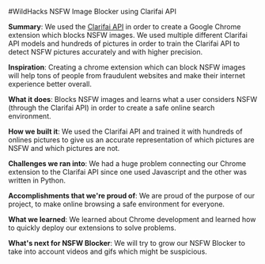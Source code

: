 #WildHacks NSFW Image Blocker using Clarifai API

**Summary**:
We used the [Clarifai API](https://www.clarifai.com/api) in order to create a Google Chrome extension which blocks NSFW images. We used multiple different Clarifai API models and hundreds of pictures in order to train the Clarifai API to detect NSFW pictures accurately and with higher precision. 

**Inspiration**:
Creating a chrome extension which can block NSFW images will help tons of people from fraudulent websites and make their internet experience better overall.

**What it does**:
Blocks NSFW images and learns what a user considers NSFW (through the Clarifai API) in order to create a safe online search environment.

**How we built it**:
We used the Clarifai API and trained it with hundreds of onlines pictures to give us an accurate representation of which pictures are NSFW and which pictures are not.

**Challenges we ran into**:
We had a huge problem connecting our Chrome extension to the Clarifai API since one used Javascript and the other was written in Python.

**Accomplishments that we're proud of**:
We are proud of the purpose of our project, to make online browsing a safe environment for everyone.

**What we learned**:
We learned about Chrome development and learned how to quickly deploy our extensions to solve problems.

**What's next for NSFW Blocker**:
We will try to grow our NSFW Blocker to take into account videos and gifs which might be suspicious.